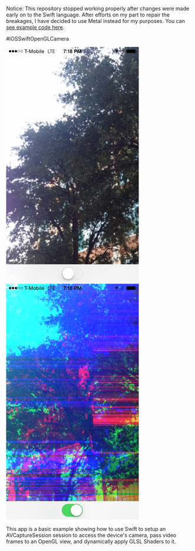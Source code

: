 Notice: This repository stopped working properly after changes were made early on to the Swift language. After efforts on my part to repair the breakages, I have decided to use Metal instead for my purposes. You can [see example code here](https://github.com/bradley/iOSSwiftMetalCamera).


#iOSSwiftOpenGLCamera

![Example](without_shader.gif) ![Example](with_shader.gif)

This app is a basic example showing how to use Swift to setup an AVCaptureSession session to access the device's camera, pass video frames to an OpenGL view, and dynamically apply GLSL Shaders to it.
